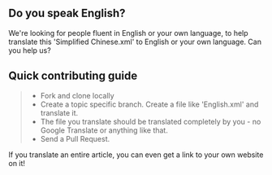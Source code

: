 ## Do you speak English?

We're looking for people fluent in English or your own language, to help translate this 'Simplified Chinese.xml' to English or your own language. Can you help us?

## Quick contributing guide

> * Fork and clone locally
> * Create a topic specific branch. Create a file like 'English.xml' and translate it.
> * The file you translate should be translated completely by you - no Google Translate or anything like that.
> * Send a Pull Request.

If you translate an entire article, you can even get a link to your own website on it!